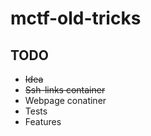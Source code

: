 # mctf-old-tricks
## TODO 
- ~~Idea~~
- ~~Ssh-links container~~
- Webpage conatiner
- Tests 
- Features 